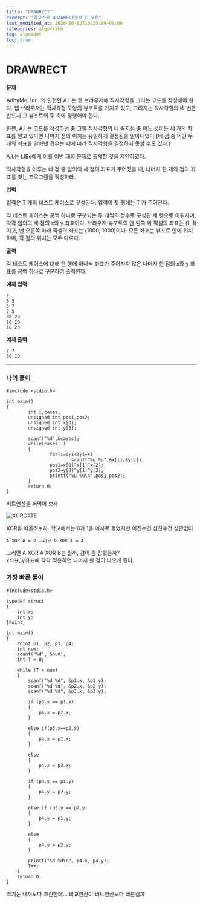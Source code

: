 ```yaml
---
title: "DRAWRECT"
excerpt: "알고스팟 DRAWRECT문제 C 구현"
last_modified_at: 2020-10-02T16:25:09+09:00
categories: algorithm
tag: algospot
toc: true
---
```

# DRAWRECT
**문제**  

AdbyMe, Inc. 의 인턴인 A.I.는 웹 브라우저에 직사각형을 그리는 코드를 작성해야 한다. 웹 브라우저는 직사각형 모양의 뷰포트를 가지고 있고, 그려지는 직사각형의 네 변은 반드시 그 뷰포트의 두 축에 평행해야 한다.  

한편, A.I.는 코드를 작성하던 중 그릴 직사각형의 네 꼭지점 중 어느 것이든 세 개의 좌표를 알고 있다면 나머지 점의 위치는 유일하게 결정됨을 알아내었다 (네 점 중 어떤 두 개의 좌표를 알아낸 경우는 때에 따라 직사각형을 결정하지 못할 수도 있다.)  

A.I.는 LIBe에게 이를 이번 대회 문제로 출제할 것을 제안하였다.  

직사각형을 이루는 네 점 중 임의의 세 점의 좌표가 주어졌을 때, 나머지 한 개의 점의 좌표를 찾는 프로그램을 작성하라.  

**입력**  

입력은 T 개의 테스트 케이스로 구성된다. 입력의 첫 행에는 T 가 주어진다.

각 테스트 케이스는 공백 하나로 구분되는 두 개씩의 정수로 구성된 세 행으로 이뤄지며, 각각 임의의 세 점의 x와 y 좌표이다. 브라우저 뷰포트의 맨 왼쪽 위 픽셀의 좌표는 (1, 1)이고, 맨 오른쪽 아래 픽셀의 좌표는 (1000, 1000)이다. 모든 좌표는 뷰포트 안에 위치하며, 각 점의 위치는 모두 다르다.  

**출력**  

각 테스트 케이스에 대해 한 행에 하나씩 좌표가 주어지지 않은 나머지 한 점의 x와 y 좌표를 공백 하나로 구분하여 출력한다.  

**예제 입력**  

	2
	5 5
	5 7
	7 5
	30 20
	10 10
	10 20

**예제 출력**  

	7 7
	30 10

---
### 나의 풀이  

	#include <stdio.h>

	int main()
	{
			int i,cases;
			unsigned int pos1,pos2;
			unsigned int x[3];
			unsigned int y[3];

			scanf("%d",&cases);
			while(cases--)
			{
					for(i=0;i<3;i++)
							scanf("%u %u",&x[i],&y[i]);
					pos1=x[0]^x[1]^x[2];
					pos2=y[0]^y[1]^y[2];
					printf("%u %u\n",pos1,pos2);
			}
			return 0;
	}
	
비트연산을 써먹어 보자  

![XORGATE](../img/XORGate.jpg)
	
XOR을 떠올려보자. 학교에서는 0과 1을 예시로 들었지만 이진수건 십진수건 상관없다  

	A XOR A = 0 그리고 0 XOR A = A

그러면 A XOR A XOR B는 뭘까, 감이 좀 잡혔을까?  
x좌표, y좌표에 각각 적용하면 나머지 한 점이 나오게 된다.


### 가장 빠른 풀이

	#include<stdio.h>

	typedef struct
	{
		int x;
		int y;
	}Point;

	int main()
	{
		Point p1, p2, p3, p4;
		int num;
		scanf("%d", &num);
		int T = 0;

		while (T < num)
		{
			scanf("%d %d", &p1.x, &p1.y);
			scanf("%d %d", &p2.x, &p2.y);
			scanf("%d %d", &p3.x, &p3.y);

			if (p3.x == p1.x)
			{
				p4.x = p2.x;
			}

			else if(p3.x==p2.x)
			{
				p4.x = p1.x;
			}

			else
			{
				p4.x = p3.x;
			}

			if (p3.y == p1.y)
			{
				p4.y = p2.y;
			}

			else if (p3.y == p2.y)
			{
				p4.y = p1.y;
			}

			else
			{
				p4.y = p3.y;
			}

			printf("%d %d\n", p4.x, p4.y);
			T++;
		}
		return 0;
	}
	
크기는 내꺼보다 크긴한데... 비교연산이 비트연산보다 빠른걸까